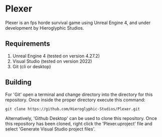 # Plexer

Plexer is an fps horde survival game using Unreal Engine 4, and under development by Hieroglyphic Studios.

## Requirements

1. Unreal Engine 4 (tested on version 4.27.2)
2. Visual Studio (tested on version 2022)
3. Git (cli or desktop)

## Building

For 'Git' open a terminal and change directory into the directory for this repository. Once inside the proper directory execute this command:
```
git clone https://github.com/Hieroglyphic-Studios/Plexer.git
```
Alternatively, 'Github Desktop' can be used to clone this repository. Once this repository has been cloned, right click the 'Plexer.uproject' file and select 'Generate Visual Studio project files'.
